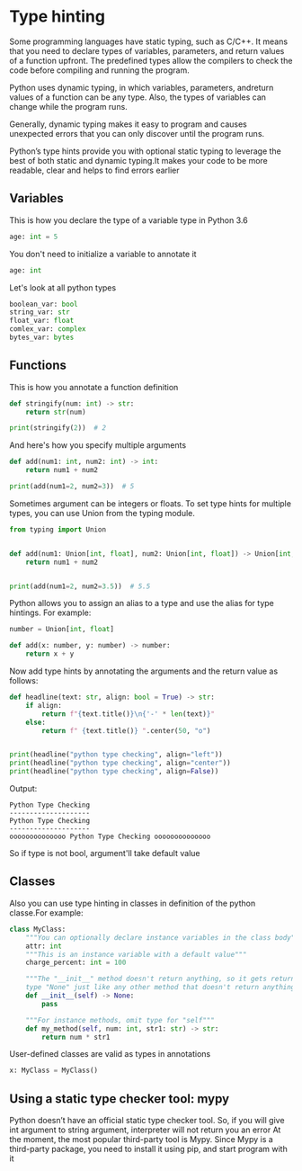 # Type hinting

Some programming languages have static typing, such as C/C++. It means that you need to declare types of variables, parameters, and return values of a function upfront.
The predefined types allow the compilers to check the code before
compiling and running the program.

Python uses dynamic typing, in which variables, parameters, andreturn values of a function can be any type. Also, the types of variables can change while the program runs.

Generally, dynamic typing makes it easy to program and causes unexpected errors that you can only discover until the program runs.

Python’s type hints provide you with optional static typing to leverage the best of both static and dynamic typing.It makes your code to be more readable, clear and helps to find errors earlier

## Variables

This is how you declare the type of a variable type in Python 3.6

```python
age: int = 5
```

You don't need to initialize a variable to annotate it

```python
age: int 
```

Let's look at all python types

```python
boolean_var: bool
string_var: str
float_var: float
comlex_var: complex
bytes_var: bytes
```

## Functions

This is how you annotate a function definition

```python
def stringify(num: int) -> str:
    return str(num)

print(stringify(2))  # 2
```

And here's how you specify multiple arguments

```python
def add(num1: int, num2: int) -> int:
    return num1 + num2

print(add(num1=2, num2=3))  # 5
```

Sometimes argument can be integers or floats.
To set type hints for multiple types, you can use Union from the typing module.

```python
from typing import Union


def add(num1: Union[int, float], num2: Union[int, float]) -> Union[int, float]:
    return num1 + num2


print(add(num1=2, num2=3.5))  # 5.5
```

Python allows you to assign an alias to a type and use the alias for type hintings.
For example:

```python
number = Union[int, float]

def add(x: number, y: number) -> number:
    return x + y
```

Now add type hints by annotating the arguments and the return value as follows:

```python
def headline(text: str, align: bool = True) -> str:
    if align:
        return f"{text.title()}\n{'-' * len(text)}"
    else:
        return f" {text.title()} ".center(50, "o")


print(headline("python type checking", align="left"))
print(headline("python type checking", align="center"))
print(headline("python type checking", align=False))
```

Output:

```
Python Type Checking
--------------------
Python Type Checking
--------------------
oooooooooooooo Python Type Checking oooooooooooooo
```

So if type is not bool, argument'll take default value

## Classes

Also you can use type hinting in classes in definition of the
python classe.For example:

```python
class MyClass:
    """You can optionally declare instance variables in the class body"""
    attr: int
    """This is an instance variable with a default value"""
    charge_percent: int = 100

    """The "__init__" method doesn't return anything, so it gets return
    type "None" just like any other method that doesn't return anything"""
    def __init__(self) -> None:
        pass

    """For instance methods, omit type for "self"""
    def my_method(self, num: int, str1: str) -> str:
        return num * str1
```

User-defined classes are valid as types in annotations

```python
x: MyClass = MyClass()
```

## Using a static type checker tool: mypy

Python doesn’t have an official static type checker tool.
So, if you will give int argument to string argument, interpreter
will not return you an error
At the moment, the most popular third-party tool is Mypy.
Since Mypy is a third-party package, you need to install it using
pip, and start program with it
